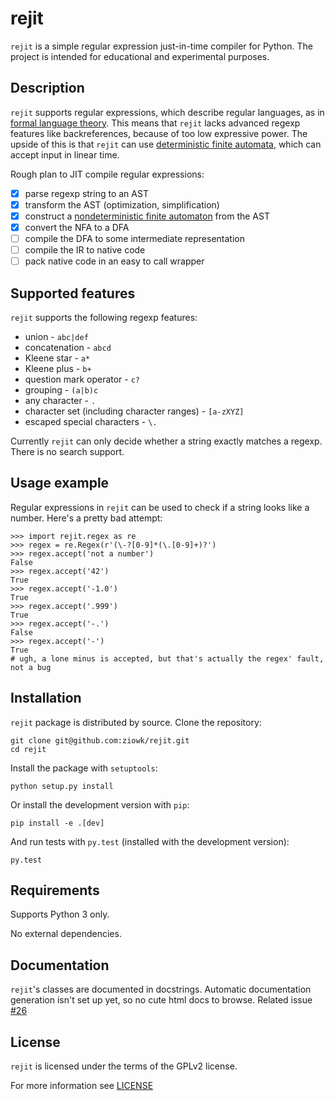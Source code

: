 # rejit
`rejit` is a simple regular expression just-in-time compiler for Python. The
project is intended for educational and experimental purposes.

## Description
`rejit` supports regular expressions, which describe regular languages, as in
[formal language theory](https://en.wikipedia.org/wiki/Regular_expression#Formal_language_theory).
This means that `rejit` lacks advanced regexp features like backreferences,
because of too low expressive power. The upside of this is that `rejit` can use
[deterministic finite automata](https://en.wikipedia.org/wiki/Deterministic_finite_automaton),
which can accept input in linear time.

Rough plan to JIT compile regular expressions:
* [x] parse regexp string to an AST
* [x] transform the AST (optimization, simplification)
* [x] construct a [nondeterministic finite automaton](http://en.wikipedia.org/wiki/Nondeterministic_finite_automaton) from the AST
* [x] convert the NFA to a DFA
* [ ] compile the DFA to some intermediate representation
* [ ] compile the IR to native code
* [ ] pack native code in an easy to call wrapper

## Supported features
`rejit` supports the following regexp features:
* union - `abc|def`
* concatenation - `abcd`
* Kleene star - `a*`
* Kleene plus - `b+`
* question mark operator - `c?`
* grouping - `(a|b)c`
* any character - `.`
* character set (including character ranges) - `[a-zXYZ]`
* escaped special characters - `\.`

Currently `rejit` can only decide whether a string exactly matches a regexp.
There is no search support.

## Usage example
Regular expressions in `rejit` can be used to check if a string looks like a
number. Here's a pretty bad attempt:
```
>>> import rejit.regex as re
>>> regex = re.Regex(r'(\-?[0-9]*(\.[0-9]+)?')
>>> regex.accept('not a number')
False
>>> regex.accept('42')
True
>>> regex.accept('-1.0')
True
>>> regex.accept('.999')
True
>>> regex.accept('-.')
False
>>> regex.accept('-')
True
# ugh, a lone minus is accepted, but that's actually the regex' fault, not a bug
```

## Installation
`rejit` package is distributed by source. Clone the repository:
```
git clone git@github.com:ziowk/rejit.git
cd rejit
```

Install the package with `setuptools`:
```
python setup.py install
```

Or install the development version with `pip`:
```
pip install -e .[dev]
```

And run tests with `py.test` (installed with the development version):
```
py.test
```

## Requirements
Supports Python 3 only.

No external dependencies.

## Documentation
`rejit`'s classes are documented in docstrings. Automatic documentation
generation isn't set up yet, so no cute html docs to browse. Related issue
[#26](https://github.com/ziowk/rejit/issues/26)

## License
`rejit` is licensed under the terms of the GPLv2 license.

For more information see [LICENSE](LICENSE)

